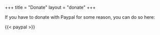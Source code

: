 +++
title = "Donate"
layout = "donate"
+++

If you have to donate with Paypal for some reason, you can do so here:

{{< paypal >}}